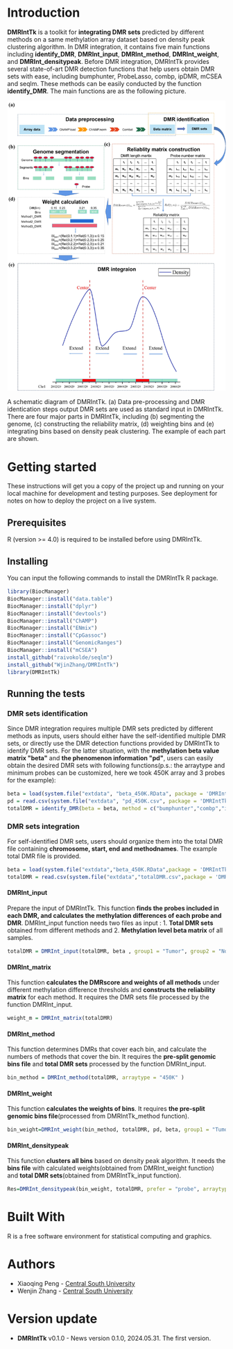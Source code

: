 
# Introduction
 **DMRIntTk** is a toolkit for **integrating DMR sets** predicted by different methods on a same methylation array dataset based on density peak clustering algorithm.
 In DMR integration, it contains five main functions including **identify_DMR**, **DMRInt_input**, **DMRInt_method**, **DMRInt_weight**,  and **DMRInt_densitypeak**.
 Before DMR integration, DMRIntTk provides several state-of-art DMR detection functions that help users obtain DMR sets with ease, including bumphunter, ProbeLasso, combp, ipDMR, mCSEA and seqlm. These methods can be easily conducted by the function **identify_DMR**.
 The main functions are as the following picture.

 ![image](https://github.com/WjinZhang/DMRIntTk/blob/main/Workflow.jpg)

A schematic diagram of DMRIntTk. (a) Data pre-processing and DMR identication steps output DMR sets are used as standard input in DMRIntTk. There are four major parts in DMRIntTk, including (b) segmenting the genome, (c) constructing the reliability matrix, (d) weighting bins and (e) integrating bins based on density peak clustering. The example of each part are shown.
 # Getting started 
 These instructions will get you a copy of the project up and running on your local machine for development and testing purposes. See deployment for notes on how to deploy the project on a live system.
 ## Prerequisites
 R (version >= 4.0) is required to be installed before using DMRIntTk.

 ## Installing
 You can input the following commands to install the DMRIntTk R package.
 
 ```R
 library(BiocManager)
 BiocManager::install("data.table")
 BiocManager::install("dplyr")
 BiocManager::install("devtools")
 BiocManager::install("ChAMP")
 BiocManager::install("ENmix")
 BiocManager::install("CpGassoc")
 BiocManager::install("GenomicRanges")
 BiocManager::install("mCSEA")
 install_github("raivokolde/seqlm")
 install_github("WjinZhang/DMRIntTk")
 library(DMRIntTk)
 ```
 ## Running the tests

 ### DMR sets identification
 Since DMR integration requires multiple DMR sets predicted by different methods as inputs, users should either have the self-identified multiple DMR sets, or directly use the DMR detection functions provided by DMRIntTk to identify DMR sets.
 For the latter situation, with the **methylation beta value matrix "beta"** and **the phenomenon information "pd"**, users can easily obtain the desired DMR sets with following functions(p.s.: the arraytype and minimum 
 probes can be customized, here we took 450K array and 3 probes for the example):
 ```R
 beta = load(system.file("extdata", "beta_450K.RData", package = 'DMRIntTk'))
 pd = read.csv(system.file("extdata", "pd_450K.csv", package = 'DMRIntTk'))
totalDMR = identify_DMR(beta = beta, method = c("bumphunter","combp","ipDMR","mCSEA","ProbeLasso","seqlm"), pheno = pd, arraytype = "450K", group1 = "Tumor", group2 = "Normal", minProbes = 3, regionsTypes = "promoter")
```

 ### DMR sets integration
 For self-identified DMR sets, users should organize them into the total DMR file containing **chromosome, start, end and methodnames**. The example total DMR file is provided.
 ```R
 beta = load(system.file("extdata","beta_450K.RData",package = 'DMRIntTk'))
 totalDMR = read.csv(system.file("extdata","totalDMR.csv",package = 'DMRIntTk'))
 ```
 #### DMRInt_input
 Prepare the input of DMRIntTk.
 This function **finds the probes included in each DMR, and calculates the methylation differences of each probe and DMR**.
 DMRInt_input function needs two files as input : 1. **Total DMR sets** obtained from different methods and 2. **Methylation level beta matrix** of all samples. 
```R
totalDMR = DMRInt_input(totalDMR, beta , group1 = "Tumor", group2 = "Normal" , arraytype = "450K")                                                        
```
 
 #### DMRInt_matrix
 This function **calculates the DMRscore and weights of all methods** under different methylation difference thresholds and
 **constructs the reliability matrix** for each method. It requires the DMR sets file processed by the function DMRInt_input.

 ```R
 weight_m = DMRInt_matrix(totalDMR)
 ```
 
 #### DMRInt_method
This function determines DMRs that cover each bin, and calculate the numbers of methods that cover the bin. 
It requires the **pre-split genomic bins file** and **total DMR sets** processed by the function DMRInt_input.

```R
bin_method = DMRInt_method(totalDMR, arraytype = "450K" )
```
 #### DMRInt_weight
 This function **calculates the weights of bins**. It requires **the pre-split genomic bins file**(processed from DMRIntTk_method function).
 
```R
bin_weight=DMRInt_weight(bin_method, totalDMR, pd, beta, group1 = "Tumor", group2 = "Normal")
```
 
 #### DMRInt_densitypeak
 This function **clusters all bins** based on density peak algorithm. It needs the **bins file** with calculated weights(obtained from DMRInt_weight function)
 and **total DMR sets**(obtained from DMRIntTk_input function).

```R
Res=DMRInt_densitypeak(bin_weight, totalDMR, prefer = "probe", arraytype = "450K")
```
 
 # Built With
  R is a free software environment for statistical computing and graphics.
  
 # Authors
* Xiaoqing Peng - [Central South University](https://life.csu.edu.cn/jsxx.jsp?urltype=news.NewsContentUrl&wbtreeid=1815&wbnewsid=3625)
* Wenjin Zhang - [Central South University](https://life.csu.edu.cn/)

# Version update
* **DMRIntTk** v0.1.0 -  News version 0.1.0, 2024.05.31. The first version.
